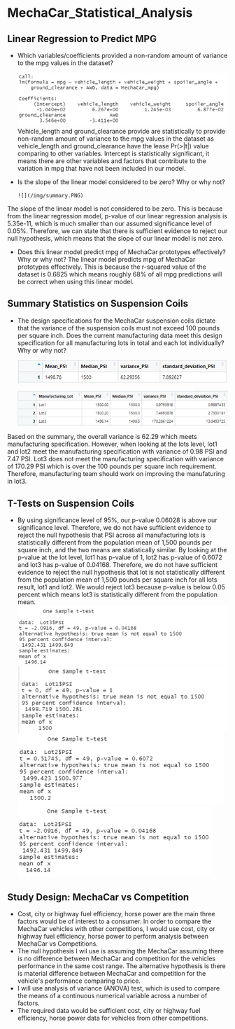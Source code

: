 # MechaCar_Statistical_Analysis
## Linear Regression to Predict MPG


- Which variables/coefficients provided a non-random amount of variance to the mpg values in the dataset?

    ![](/img/lm.PNG)
Vehicle_length and ground_clearance provide are statistically to provide non-random amount of variance to the mpg values in the dataset as vehicle_length and ground_clearance have the lease Pr(>|t|) value comparing to other variables. Intercept is statistically significant, it means there are other variables and factors that contribute to the variation in mpg that have not been included in our model.  


- Is the slope of the linear model considered to be zero? Why or why not?

      ![](/img/summary.PNG)
The slope of the linear model is not considered to be zero. This is because from the linear regression model, 
p-value of our linear regression analysis is 5.35e-11, which is much smaller than our assumed significance level of 0.05%. Therefore, we can state that there is sufficient evidence to reject our null hypothesis, which means that the slope of our linear model is not zero.


   
- Does this linear model predict mpg of MechaCar prototypes effectively? Why or why not?
The linear model predicts mpg of MechaCar prototypes effectively. This is because the r-squared value of the dataset is 0.6825 which means roughly 68% of all mpg predictions will be correct when using this linear model. 

## Summary Statistics on Suspension Coils


 - The design specifications for the MechaCar suspension coils dictate that the variance of the suspension coils must not exceed 100 pounds per square inch. Does the current manufacturing data meet this design specification for all manufacturing lots in total and each lot individually? Why or why not?

    ![](/img/Summary_coil.PNG)

    ![](/img/lot_summary_coil.PNG)

 Based on the summary, the overall variance is 62.29 which meets manufacturing specification. However, when looking at the lots level, lot1 and lot2 meet the manufacturing specification with variance of 0.98 PSI and 7.47 PSI. Lot3 does not meet the manufacturing specification with variance of 170.29 PSI which is over the 100 pounds per square inch requirement. Therefore, manufacturing team should work on improving the manufaturing in lot3. 


 ## T-Tests on Suspension Coils

 - By using significance level of 95%, our p-value 0.06028 is above our significance level. Therefore, we do not have sufficient evidence to reject the null hypothesis that PSI across all manufacturing lots is statistically different from the population mean of 1,500 pounds per square inch, and the two means are statistically similar. By looking at the p-value at the lot level, lot1 has p-value of 1, lot2 has p-value of 0.6072 and lot3 has p-value of 0.04168. Therefore, we do not have sufficient evidence to reject the null hypothesis that lot is not statistically different from the population mean of 1,500 pounds per square inch for all lots result, lot1 and lot2. We would reject lot3 because p-value is below 0.05 percent which means lot3 is statistically different from the population mean.
    ![](/img/All_t_test.PNG)
    ![](/img/Lot1_t_test.PNG)
    ![](/img/Lot2_t_test.PNG)
    ![](/img/Lot3_t_test.PNG)

## Study Design: MechaCar vs Competition
- Cost, city or highway fuel efficiency, horse power are the main three factors would be of interest to a consumer. In order to compare the MechaCar vehicles with other competitions, I would use cost, city or highway fuel efficiency, horse power to perform analysis between MechaCar vs Competitions. 
- The null hypothesis I wil use is assuming the MechaCar assuming there is no difference between MechaCar and competition for the vehicles performance in the same cost range. The alternative hypothesis is there is material difference between MechaCar and competition for the vehicle's performance comparing to price.
- I will use analysis of variance (ANOVA) test, which is used to compare the means of a continuous numerical variable across a number of factors.
- The required data would be sufficient cost, city or highway fuel efficiency, horse power data for vehicles from other competitions. 